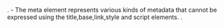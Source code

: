 .<meta> - The meta element represents various kinds of metadata that cannot be expressed using the title,base,link,style and script elements.
.<title>-The title element represents the document's title or name.authors should use titles that identify their documents even when they are used out of context,for example in a user's history or bookmarks,or in search results.The document's title is often different from its first heading,since the first heading does not have to stand alone when taken out of context.
.<style>-The style element allows authors to embaded style information in their documents.The style element is one of several inputs to the styling processing model.The element does not represent content for the user.
.<head>-The head element represents a collection of metadata for the Document.
.<body>-The body element represents the content of the document.
.<html>-The html element represents the root of an HTML document.
.<br>-The br element represents a line break.
.<div>-The div element has no special meaning at all.It represents its children. It can be used with the class,lang,and title attributes to mark up semantics common to a group of consecutive elements.
.border-style:Allows you to specify the style,width and colorof an element's border.
.margin: This properties are used to create space around elements,outside of any defined borders.
.padding: this properties are used to create space around an element's content,inside of any defined borders.
.btn: Button tag opens.
    .background-color :This property changes the background color of the button.
    .font-size :This property changes the font size of the button.
    .border-radius :This property add the rounded corners to a button.
    .border :To add a colored border to a button.
    .Use ":hover" selector to change the style of a button when you move the mouse over it.
    .transition-duration :To determine the speedof the "hover" effect.
    .opacity :To add transparency to a button (creates "disabled" look).
    .cursor :To display a "no parking" sign when you mouse over the button.
    .width :To change the width of the button.
